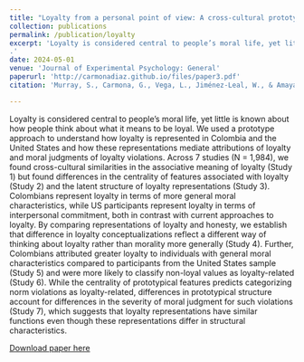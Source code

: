 ```yaml
---
title: "Loyalty from a personal point of view: A cross-cultural prototype study of loyalty"
collection: publications
permalink: /publication/loyalty
excerpt: 'Loyalty is considered central to people’s moral life, yet little is known about how people think about what it means to be loyal. We used a prototype approach to understand how loyalty is represented in Colombia and the United States and how these representations mediate attributions of loyalty and moral judgments of loyalty violations. Across 7 studies (N = 1,984), we found cross-cultural similarities in the associative meaning of loyalty (Study 1) but found differences in the centrality of features associated with loyalty (Study 2) and the latent structure of loyalty representations (Study 3). Colombians represent loyalty in terms of more general moral characteristics, while US participants represent loyalty in terms of interpersonal commitment, both in contrast with current approaches to loyalty. By comparing representations of loyalty and honesty, we establish that difference in loyalty conceptualizations reflect a different way of thinking about loyalty rather than morality more generally (Study 4). Further, Colombians attributed greater loyalty to individuals with general moral characteristics compared to participants from the United States sample (Study 5) and were more likely to classify non-loyal values as loyalty-related (Study 6). While the centrality of prototypical features predicts categorizing norm violations as loyalty-related, differences in prototypical structure account for differences in the severity of moral judgment for such violations (Study 7), which suggests that loyalty representations have similar functions even though these representations differ in structural characteristics.
.'
date: 2024-05-01
venue: 'Journal of Experimental Psychology: General'
paperurl: 'http://carmonadiaz.github.io/files/paper3.pdf'
citation: 'Murray, S., Carmona, G., Vega, L., Jiménez-Leal, W., & Amaya, S. (2023). Loyalty from a personal point of view: A cross-cultural prototype study of loyalty.'

---
```


Loyalty is considered central to people’s moral life, yet little is known about how people think about what it means to be loyal. We used a prototype approach to understand how loyalty is represented in Colombia and the United States and how these representations mediate attributions of loyalty and moral judgments of loyalty violations. Across 7 studies (N = 1,984), we found cross-cultural similarities in the associative meaning of loyalty (Study 1) but found differences in the centrality of features associated with loyalty (Study 2) and the latent structure of loyalty representations (Study 3). Colombians represent loyalty in terms of more general moral characteristics, while US participants represent loyalty in terms of interpersonal commitment, both in contrast with current approaches to loyalty. By comparing representations of loyalty and honesty, we establish that difference in loyalty conceptualizations reflect a different way of thinking about loyalty rather than morality more generally (Study 4). Further, Colombians attributed greater loyalty to individuals with general moral characteristics compared to participants from the United States sample (Study 5) and were more likely to classify non-loyal values as loyalty-related (Study 6). While the centrality of prototypical features predicts categorizing norm violations as loyalty-related, differences in prototypical structure account for differences in the severity of moral judgment for such violations (Study 7), which suggests that loyalty representations have similar functions even though these representations differ in structural characteristics.


[Download paper here](https://philpapers.org/rec/MURLFA-5)